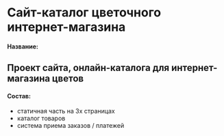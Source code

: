 # Cайт-каталог цветочного интернет-магазина
#### Название:
## Проект сайта, онлайн-каталога для интернет-магазина цветов
#### Состав:
* статичная часть на 3х страницах
* каталог товаров
* система приема заказов / платежей